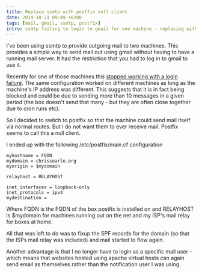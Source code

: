```yaml
---
title: Replace ssmtp with postfix null client
date: 2014-10-21 09:49 +0200
tags: [mail, gmail, ssmtp, postfix]
intro: ssmtp failing to login to gmail for one machine - replacing with postfix null client
---
```


I've been using ssmtp to provide outgoing mail to two machines. This provides a simple way to send mail out using gmail without having to have a running mail server. It had the restriction that you had to log in to gmail to use it.

Recently for one of those machines this [stopped working with a login failure](/2014/09/30/ssmtp-and-gmail-authentication-suddenly-failing/). The same configuration worked on different machines as long as the machine's IP address was different. This suggests that it is in fact being blocked and could be due to sending more than 10 messages in a given period (the box doesn't send that many - but they are often close together due to cron runs etc).

So I decided to switch to postfix so that the machine could send mail itself via normal routes. But I do not want them to ever receive mail. Postfix seems to call this a null client.

I ended up with the following /etc/postfix/main.cf configuration

```
myhostname = FQDN
mydomain = chrissearle.org
myorigin = $mydomain

relayhost = RELAYHOST

inet_interfaces = loopback-only
inet_protocols = ipv4
mydestination =
```

Where FQDN is the FQDN of the box postfix is installed on and RELAYHOST is $mydomain for machines running out on the net and my ISP's mail relay for boxes at home.

All that was left to do was to fixup the SPF records for the domain (so that the ISPs mail relay was included) and mail started to flow again.

Another advantage is that I no longer have to login as a specific mail user - which means that websites hosted using apache virtual hosts can again send email as themselves rather than the notification user I was using.
